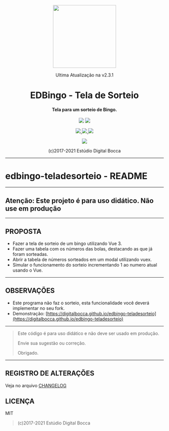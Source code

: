 <p align="center">
  <img src="https://estudiodigitalbocca.com.br/edb-logo.svg" width="200px">
  <p align="center">Ultima Atualização na v2.3.1</p>
  <h1 align="center">EDBingo - Tela de Sorteio</h1>
  <h4 align="center">
    Tela para um sorteio de Bingo.
  </h4>
  <p align="center">
    <img src="https://badgen.net/badge/version/v2.3.1/orange">
    <a href="https://codeclimate.com/github/digitalbocca/edbingo-teladesorteio/maintainability">
      <img src="https://api.codeclimate.com/v1/badges/05fc13146ed957dee79f/maintainability">
    </a>
  </p>
  <p align="center">
    <a href="https://forthebadge.com">
      <img src="https://forthebadge.com/images/badges/uses-badges.svg">
    </a>
    <a href="https://forthebadge.com">
      <img src="https://forthebadge.com/images/badges/contains-technical-debt.svg">
    </a>
    <a href="https://forthebadge.com">
      <img src="https://forthebadge.com/images/badges/built-by-developers.svg">
    </a>
  </p>
  <p align="center">
    <a href="https://github.com/feross/standard">
      <img src="https://cdn.rawgit.com/feross/standard/master/badge.svg">
    </a>
  </p>
  <p align="center">(c)2017-2021 Estúdio Digital Bocca</p>
</p>

---

# edbingo-teladesorteio - README

---

## Atenção: Este projeto é para uso didático. Não use em produção

---

## PROPOSTA

- Fazer a tela de sorteio de um bingo utilizando Vue 3.
- Fazer uma tabela com os números das bolas, destacando as que já foram sorteadas.
- Abrir a tabela de números sorteados em um modal utilizando vuex.
- Simular o funcionamento do sorteio incrementando 1 ao numero atual usando o Vue.

---

## OBSERVAÇÕES

- Este programa não faz o sorteio, esta funcionalidade você deverá implementar no seu fork.
- Demonstração: [https://digitalbocca.github.io/edbingo-teladesorteio](https://digitalbocca.github.io/edbingo-teladesorteio)

---

>Este código é para uso didático e não deve ser usado em produção.
>
>Envie sua sugestão ou correção.
>
>Obrigado.

---

## REGISTRO DE ALTERAÇÕES

Veja no arquivo [CHANGELOG](CHANGELOG.md)

## LICENÇA

MIT

> (c)2017-2021 Estúdio Digital Bocca
